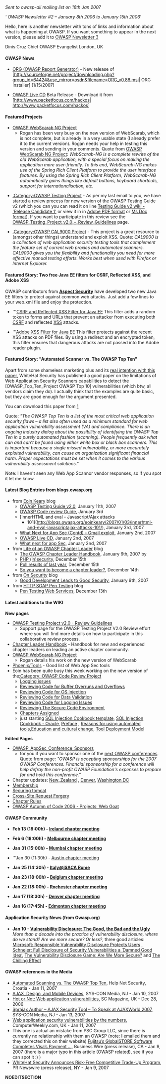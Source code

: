 *Sent to owasp-all mailing list on 16th Jan 2007*

*' OWASP Newsletter \#2 – January 8th 2006 to January 15th 2006*'

Hello, here is another newsletter with tons of links and information
about what is happening at OWASP. If you want something to appear in the
next version, please add it to [OWASP Newsletter
3](OWASP_Newsletter_3 "wikilink")

Dinis Cruz Chief OWASP Evangelist London, UK

#### OWASP News

  - [ORG (OWASP Report
    Generator)](ORG_\(OWASP_Report_Generator\) "wikilink") - New release
    of
    \[<http://sourceforge.net/project/downloading.php?group_id=64424&use_mirror=osdn&filename=ORG_v0.88.msi>|
    ORG Installer\] (1/15/2007)

<!-- end list -->

  - [OWASP Live
    CD](http://www.owasp.org/index.php/OWASP_Autumn_of_Code_2006_-_Projects:_Live_CD)
    Beta Release - Download it from
    \[<http://www.packetfocus.com/hackos>|
    <http://www.packetfocus.com/hackos>\]

#### Featured Projects

  - [OWASP WebScarab NG Project](OWASP_WebScarab_NG_Project "wikilink")
    - Rogan has been very busy on the new version of WebScarab, which is
    not complete, but is already in a very usable state (I already
    prefer it to the current version). Rogan needs your help in testing
    this version and sending in your comments. Quote from [OWASP
    WebScarab NG Project](OWASP_WebScarab_NG_Project "wikilink"):
    *WebScarab-NG is a complete rewrite of the old WebScarab
    application, with a special focus on making the application more
    user-friendly. To this end, WebScarab-NG makes use of the Spring
    Rich Client Platform to provide the user interface features. By
    using the Spring Rich Client Platform, WebScarab-NG automatically
    gains things like default buttons, keyboard shortcuts, support for
    internationalisation, etc.*

<!-- end list -->

  - [:Category:OWASP Testing
    Project](:Category:OWASP_Testing_Project "wikilink") - As per my
    last email to you, we have started a review process for new version
    of the OWASP Testing Guide v2 (which you can you can read it on line
    [Testing Guide v2 wiki - 'Release
    Candidate 1'](http://www.owasp.org/index.php/OWASP_Testing_Guide_v2_Table_of_Contents)
    or view it in in [Adobe PDF
    format](http://www.owasp.org/index.php/Image:OWASP_Testing_Guide_v2_RC1_pdf.zip)
    or [Ms Doc
    format](http://www.owasp.org/index.php/Image:OWASP_Testing_Guide_v2_RC1_doc.zip)).
    If you want to participate in this review see the
    [OWASP_Testing_Project_v2.0_-_Review_Guidelines](OWASP_Testing_Project_v2.0_-_Review_Guidelines "wikilink")
    page.

<!-- end list -->

  - [:Category:OWASP CAL9000
    Project](:Category:OWASP_CAL9000_Project "wikilink") - This project
    is a great resource to (amongst other things) understand and exploit
    XSS. Quote: *CAL9000 is a collection of web application security
    testing tools that complement the feature set of current web proxies
    and automated scanners. CAL9000 gives you the flexibility and
    functionality you need for more effective manual testing efforts.
    Works best when used with Firefox or Internet Explorer.*

#### Featured Story: Two free Java EE filters for CSRF, Reflected XSS, and Adobe XSS

OWASP contributors from **[Aspect
Security](http://www.aspectsecurity.com)** have developed two new Java
EE filters to protect against common web attacks. Just add a few lines
to your web.xml file and enjoy the protection.

  - '''[CSRF and Reflected XSS Filter for Java
    EE](CSRF_Guard "wikilink")
    This filter adds a random token to forms and URLs that prevent an
    attacker from executing both [CSRF](CSRF "wikilink") and reflected
    [XSS](XSS "wikilink") attacks.

<!-- end list -->

  - '''[Adobe XSS Filter for Java
    EE](PDF_Attack_Filter_for_Java_EE "wikilink")
    This filter protects against the recent XSS attacks on PDF files. By
    using a redirect and an encrypted token, this filter ensures that
    dangerous attacks are not passed into the Adobe reader plugin.

#### Featured Story: "Automated Scanner vs. The OWASP Top Ten"

Apart from some shameless marketing plus and its [real intention with
this
paper](http://www.prnewswire.com/cgi-bin/stories.pl?ACCT=104&STORY=/www/story/01-09-2007/0004502553&EDATE=),
WhiteHat Security has published a good paper on the limitations of Web
Application Security Scanners capabilities to detect the
\[OWASP_Top_Ten_Project OWASP Top 10\] vulnerabilities (which btw,
all vendors claim they do). I actually think that the examples are quite
basic, but they are good enough for the argument presented.

You can download this paper from
[1](http://www.whitehatsec.com/home/assets/OWASPTop10ScannersF.pdf)

Quote: *"The OWASP Top Ten is a list of the most critical web
application security flaws – a list also often used as a minimum
standard for web application vulnerability assessment (VA) and
compliance. There is an ongoing industry dialog about the possibility of
identifying the OWASP Top Ten in a purely automated fashion (scanning).
People frequently ask what can and can’t be found using either white box
or black box scanners. This is important because a single missed
vulnerability, or more accurately exploited vulnerability, can cause an
organization significant financial harm. Proper expectations must be set
when it comes to the various vulnerability assessment solutions."*

Note: I haven't seen any Web App Scannor vendor responses, so if you
spot it let me know.

#### Latest Blog Entries from blogs.owasp.org

  - from [Eoin Keary](http://blogs.owasp.org/eoinkeary/) blog
      - [OWASP Testing Guide
        v2.0](http://blogs.owasp.org/eoinkeary/2007/01/11/owasp-testing-guide-v20/),
        January 11th, 2007
      - [OWASP Code review
        Guide](http://blogs.owasp.org/eoinkeary/2007/01/03/owasp-code-review-guide/),
        January 3rd
      - [innerHTML and eval - Javascript/Ajax attacks
        - 101](http://blogs.owasp.org/eoinkeary/2007/01/03/innerhtml-and-eval-javascriptajax-attacks-101/),
        January 3rd, 2007
      - [What Next for App Sec (Contd) - Gmail
        exploit](http://blogs.owasp.org/eoinkeary/2007/01/02/what-next-for-app-sec-contd-gmail-exploit/),
        January 2nd, 2007
      - [OWASP Live
        CD](http://blogs.owasp.org/eoinkeary/2007/01/02/owasp-live-cd/),
        January 2nd, 2007
      - [What next for app
        Sec](http://blogs.owasp.org/eoinkeary/2007/01/02/what-next-for-app-sec/),
        January 2nd, 2007
  - from [Life of an OWASP Chapter Leader](http://blogs.owasp.org/seba/)
    blog
      - [The OWASP Chapter Leader
        Handbook](http://blogs.owasp.org/seba/2007/01/06/the-owasp-chapter-leader-handbook/),
        January 6th, 2007 by
      - [PHP
        (in)security](http://blogs.owasp.org/seba/2006/12/15/php-insecurity/),
        December 15th
      - [Poll results of last
        year](http://blogs.owasp.org/seba/2006/12/15/poll-results-of-last-year/),
        December 15th
      - [So you want to become a chapter
        leader?](http://blogs.owasp.org/seba/2006/12/14/so-you-want-to-become-a-chapter-leader/),
        December 14th
  - from [On Security](http://blogs.owasp.org/mike/) blog
      - [Good Development Leads to Good
        Security](http://blogs.owasp.org/mike/2007/01/09/good-development-leads-to-good-security/),
        January 9th, 2007
  - from [HTTP SOAP Pen Testing](http://blogs.owasp.org/webservices/)
    blog
      - [Pen Testing Web
        Services](http://blogs.owasp.org/webservices/2006/12/13/hello-world/),
        December 13th

#### Latest additions to the WIKI

**New pages**

  - [OWASP Testing Project v2.0 - Review
    Guidelines](OWASP_Testing_Project_v2.0_-_Review_Guidelines "wikilink")
    - Support page for the OWASP Testing Project V2.0 Review effort
    where you will find more details on how to participate in this
    collaborative review process.
  - [Chapter Leader Handbook](Chapter_Leader_Handbook "wikilink") -
    Handbook for new and experienced chapter leaders on leading an
    active chapter community.
  - [OWASP WebScarab NG Project](OWASP_WebScarab_NG_Project "wikilink")
    - Rogan details his work on the new version of WebScarab
  - [Phoenix/Tools](Phoenix/Tools "wikilink") - Good list of Web App Sec
    tools
  - Eoin has been quite busy this week working on the new version of
    the[:Category: OWASP Code Review
    Project](:Category:_OWASP_Code_Review_Project "wikilink")
      - [Logging issues](Logging_issues "wikilink")
      - [Reviewing Code for Buffer Overruns and
        Overflows](Reviewing_Code_for_Buffer_Overruns_and_Overflows "wikilink")
      - [Reviewing Code for OS
        Injection](Reviewing_Code_for_OS_Injection "wikilink")
      - [Reviewing Code for Data
        Validation](Reviewing_Code_for_Data_Validation "wikilink")
      - [Reviewing Code for Logging
        Issues](Reviewing_Code_for_Logging_Issues "wikilink")
      - [Reviewing The Secure Code
        Environment](Reviewing_The_Secure_Code_Environment "wikilink")
      - [Chapters Assigned](Chapters_Assigned "wikilink")
      - just starting [SQL Injection Cookbook
        template](SQL_Injection_Cookbook_template "wikilink"), [SQL
        Injection Cookbook -
        Oracle](SQL_Injection_Cookbook_-_Oracle "wikilink"),
        [Preface](Preface "wikilink") , [Reasons for using automated
        tools](Reasons_for_using_automated_tools "wikilink"),[Education
        and cultural change](Education_and_cultural_change "wikilink"),
        [Tool Deployment Model](Tool_Deployment_Model "wikilink")

**Edited Pages**

  - [OWASP_AppSec_Conference_Sponsors](OWASP_AppSec_Conference_Sponsors "wikilink")
    - for you if you want to sponsor one of the [next OWASP
    conferences](:Category:OWASP_AppSec_Conference "wikilink"). Quote
    from page: *"OWASP is accepting sponsorships for the 2007 OWASP
    Conferences. Financial sponsorship for a conference will help defray
    the non-profit OWASP Foundation's expenses to prepare for and hold
    this conference."*
  - Chapter updates: [New_Zealand](New_Zealand "wikilink") ,
    [Denver](Denver "wikilink"), [Washington
    DC](Washington_DC "wikilink")
  - [Membership](Membership "wikilink")
  - [Securing tomcat](Securing_tomcat "wikilink")
  - [Cross-Site Request Forgery](Cross-Site_Request_Forgery "wikilink")
  - [Chapter Rules](Chapter_Rules "wikilink")
  - [OWASP Autumn of Code 2006 - Projects: Web
    Goat](OWASP_Autumn_of_Code_2006_-_Projects:_Web_Goat "wikilink")

#### OWASP Community

  - **Feb 13 (18:00h) - [Ireland chapter meeting](Ireland "wikilink")**

<!-- end list -->

  - **Feb 6 (18:00h) - [Melbourne chapter
    meeting](Melbourne "wikilink")**

<!-- end list -->

  - **Jan 31 (15:00h) - [Mumbai chapter meeting](Mumbai "wikilink")**

<!-- end list -->

  - '''Jan 30 (11:30h) - [Austin chapter meeting](Austin "wikilink")

<!-- end list -->

  - **Jan 25 (14:30h) - [Italy@ISACA
    Rome](Italy#October_25th.2C_2007_-_Isaca_Rome "wikilink")**

<!-- end list -->

  - **Jan 23 (18:00h) - [Belgium chapter meeting](Belgium "wikilink")**

<!-- end list -->

  - **Jan 22 (18:00h) - [Rochester chapter
    meeting](Rochester "wikilink")**

<!-- end list -->

  - **Jan 17 (18:30h) - [Denver chapter meeting](Denver "wikilink")**

<!-- end list -->

  - **Jan 16 (17:45h) - [Edmonton chapter
    meeting](Edmonton "wikilink")**

#### Application Security News (from Owasp.org)

  - **Jan 10 - [Vulnerability Disclosure: The Good, the Bad and the
    Ugly](http://www2.csoonline.com/exclusives/column.html?CID=28072)**
    *More than a decade into the practice of vulnerability disclosure,
    where do we stand? Are we more secure? Or less?*, three good
    articles: [Microsoft: Responsible Vulnerability Disclosure Protects
    Users](http://www2.csoonline.com/exclusives/column.html?CID=28071) ,
    [Schneier: Full Disclosure of Security Vulnerabilities a ’Damned
    Good
    Idea’](http://www2.csoonline.com/exclusives/column.html?CID=28073),
    [The Vulnerability Disclosure Game: Are We More
    Secure?](http://www2.csoonline.com/exclusives/column.html?CID=28072)
    and [The Chilling
    Effect](http://www.csoonline.com/read/010107/fea_vuln.html)

#### OWASP references in the Media

  - [Automated Scanning vs. The OWASP Top
    Ten](http://www.net-security.org/article.php?id=970), Help Net
    Security, Croatia - Jan 11, 2007
  - [AJAX, Design, and Mobile
    Devices](http://br.sys-con.com/read/264922.htm), SYS-CON Media, NJ -
    Jan 10, 2007
  - [Hot or Not: Web application
    vulnerabilities](http://scmagazine.com/us/news/article/623765/hot-not-web-application-vulnerabilities),
    SC Magazine, UK - Dec 28, 2006
  - [Sprajax Author – AJAX Security Tool – To Speak at
    AJAXWorld 2007](http://au.sys-con.com/read/322897.htm), SYS-CON
    Media, NJ - Jan 13, 2007
  - [Web application security vulnerabilities by the
    numbers](http://www.computerweekly.com/Articles/2007/01/11/221120/web-application-security-vulnerabilities-by-the-numbers.htm),
    ComputerWeekly.com, UK - Jan 11, 2007
  - This one is actual an mistake from PSC Group LLC, since there is
    currently no relationship with them an OWASP (note: I emailed them
    and they corrected this on their website) [Fujitsu’s GlobalSTORE
    Software Completes Visa’s Payment
    ...](http://home.businesswire.com/portal/site/google/index.jsp?ndmViewId=news_view&newsId=20070109005299&newsLang=en),
    Business Wire (press release), CA - Jan 9, 2007 (there is a major
    typo in this article (OWASP related), see if you can spot it :) )
  - [WhiteHat Security Announces Risk-Free Competitive Trade-Up
    Program](http://www.prnewswire.com/cgi-bin/stories.pl?ACCT=104&STORY=/www/story/01-09-2007/0004502553&EDATE=),
    PR Newswire (press release), NY - Jan 9, 2007

__NOEDITSECTION__